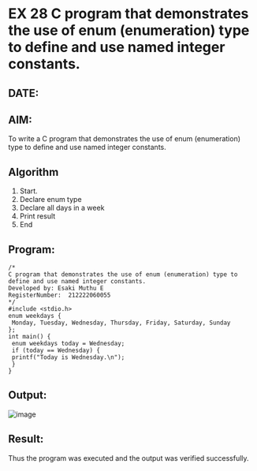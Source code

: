 # EX 28 C program that demonstrates the use of enum (enumeration) type to define and use named integer constants.
## DATE:
## AIM:
To write a C program that demonstrates the use of enum (enumeration) type to define and use named integer constants.

## Algorithm
1. Start.
2. Declare enum type
3. Declare all days in a week
4. Print result
5. End   

## Program:
```
/*
C program that demonstrates the use of enum (enumeration) type to define and use named integer constants.
Developed by: Esaki Muthu E
RegisterNumber:  212222060055
*/
#include <stdio.h>
enum weekdays {
 Monday, Tuesday, Wednesday, Thursday, Friday, Saturday, Sunday
};
int main() {
 enum weekdays today = Wednesday;
 if (today == Wednesday) {
 printf("Today is Wednesday.\n");
 }
}
```

## Output:

![image](https://github.com/user-attachments/assets/bfe0b197-65b1-493e-80da-2aed386179f4)

## Result:
Thus the program was executed and the output was verified successfully.
